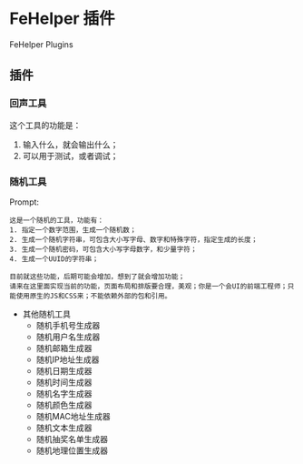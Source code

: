 # FeHelper 插件
FeHelper Plugins

## 插件

### 回声工具
这个工具的功能是：
1. 输入什么，就会输出什么；
2. 可以用于测试，或者调试；

### 随机工具

Prompt:

```shell
这是一个随机的工具，功能有：
1. 指定一个数字范围，生成一个随机数；
2. 生成一个随机字符串，可包含大小写字母、数字和特殊字符，指定生成的长度；
3. 生成一个随机密码，可包含大小写字母数字，和少量字符；
4. 生成一个UUID的字符串；

目前就这些功能，后期可能会增加，想到了就会增加功能；
请来在这里面实现当前的功能，页面布局和排版要合理，美观；你是一个会UI的前端工程师；只能使用原生的JS和CSS来；不能依赖外部的包和引用。
```
- 其他随机工具
    - 随机手机号生成器
    - 随机用户名生成器
    - 随机邮箱生成器
    - 随机IP地址生成器
    - 随机日期生成器
    - 随机时间生成器
    - 随机名字生成器
    - 随机颜色生成器
    - 随机MAC地址生成器
    - 随机文本生成器
    - 随机抽奖名单生成器
    - 随机地理位置生成器